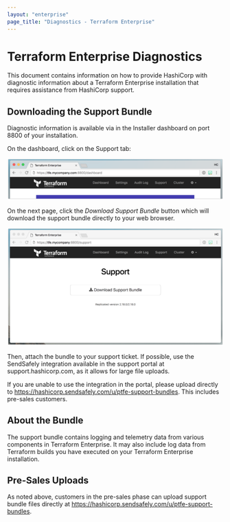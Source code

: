 ```yaml
---
layout: "enterprise"
page_title: "Diagnostics - Terraform Enterprise"
---
```


# Terraform Enterprise Diagnostics

This document contains information on how to provide HashiCorp with diagnostic information about a Terraform Enterprise installation that requires assistance from HashiCorp support.

## Downloading the Support Bundle

Diagnostic information is available via in the Installer dashboard on port 8800 of your installation.

On the dashboard, click on the Support tab:

![Terraform Enterprise Dashboard Top](./assets/ptfe-dashboard.png)

On the next page, click the _Download Support Bundle_ button which will download the support bundle directly to your web browser.

![Terraform Enterprise Support](./assets/ptfe-support.png)

Then, attach the bundle to your support ticket. If possible, use the SendSafely integration available in the support portal at support.hashicorp.com, as it allows for large file uploads.

If you are unable to use the integration in the portal, please upload directly to https://hashicorp.sendsafely.com/u/ptfe-support-bundles. This includes pre-sales customers.

## About the Bundle

The support bundle contains logging and telemetry data from various components
in Terraform Enterprise. It may also include log data from Terraform builds you have executed on your Terraform Enterprise installation.


## Pre-Sales Uploads

As noted above, customers in the pre-sales phase can upload support bundle files directly at https://hashicorp.sendsafely.com/u/ptfe-support-bundles.
